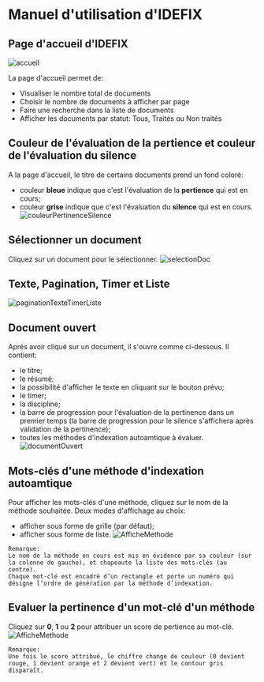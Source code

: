 Manuel d'utilisation d'IDEFIX
==============================

Page d'accueil d'IDEFIX
------------------------
![accueil](https://github.com/termith-anr/scripts-formats/blob/master/Screens/png/accueil.png)

La page d'accueil permet de:
* Visualiser le nombre total de documents
* Choisir le nombre de documents à afficher par page
* Faire une recherche dans la liste de documents   
* Afficher les documents par statut: Tous, Traités ou Non traités

Couleur de l'évaluation de la pertience et couleur de l'évaluation du silence
---------------------------------------
A la page d'accueil, le titre de certains documents prend un fond coloré:
* couleur **bleue** indique que c'est l'évaluation de la **pertience** qui est en cours;
* couleur **grise** indique que c'est l'évaluation du **silence** qui est en cours.
![couleurPertinenceSilence](https://github.com/termith-anr/scripts-formats/blob/master/Screens/png/couleurPertSilence.png)

Sélectionner un document
------------------------
Cliquez sur un document pour le sélectionner.
![selectionDoc](https://github.com/termith-anr/scripts-formats/blob/master/Screens/png/selectionDoc.png)

Texte, Pagination, Timer et Liste
--------
![paginationTexteTimerListe](https://github.com/termith-anr/scripts-formats/blob/master/Screens/png/pagination.png)

Document ouvert
----
Aprés avoir cliqué sur un document, il s'ouvre comme ci-dessous. Il contient:
* le titre;
* le résumé;
* la possibilité d'afficher le texte en cliquant sur le bouton prévu;
* le timer;
* la discipline;
* la barre de progression pour l'évaluation de la pertinence dans un premier temps (la barre de progression pour le silence s'affichera après validation de la pertinence);
* toutes les méthodes d'indexation autoamtique à évaluer.
![documentOuvert](https://github.com/termith-anr/scripts-formats/blob/master/Screens/png/ouvertureDoc.png)

Mots-clés d'une méthode d'indexation autoamtique
-----
Pour afficher les mots-clés d'une méthode, cliquez sur le nom de la méthode souhaitée.
Deux modes d'affichage au choix:
* afficher sous forme de grille (par défaut);
* afficher sous forme de liste.
![AfficheMethode](https://github.com/termith-anr/scripts-formats/blob/master/Screens/png/afficheMethode.png)
```
Remarque:
Le nom de la méthode en cours est mis en évidence par sa couleur (sur la colonne de gauche), et chapeaute la liste des mots-clés (au centre).
Chaque mot-clé est encadré d’un rectangle et porte un numéro qui désigne l’ordre de génération par la méthode d’indexation.
```
Evaluer la pertinence d'un mot-clé d'un méthode
-----
Cliquez sur **0**, **1** ou **2** pour attribuer un score de pertience au mot-clé.
![AfficheMethode](https://github.com/termith-anr/scripts-formats/blob/master/Screens/png/notePertinence.png)

```
Remarque:
Une fois le score attribué, le chiffre change de couleur (0 devient rouge, 1 devient orange et 2 devient vert) et le contour gris disparaît.
```
